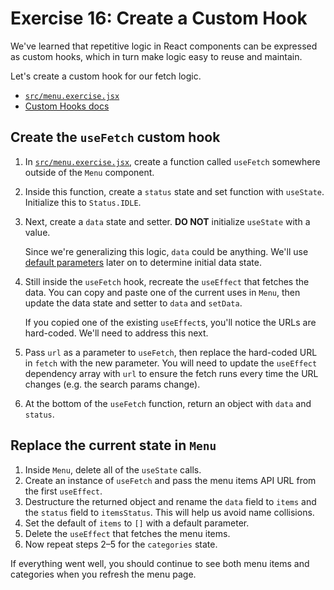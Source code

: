 # Exercise 16: Create a Custom Hook

We've learned that repetitive logic in React components can be expressed as custom hooks, which in turn make logic easy to reuse and maintain.

Let's create a custom hook for our fetch logic.

- [`src/menu.exercise.jsx`](./src/menu.exercise.jsx)
- [Custom Hooks docs](https://react.dev/learn/reusing-logic-with-custom-hooks)

## Create the `useFetch` custom hook

1. In [`src/menu.exercise.jsx`](./src/menu.exercise.jsx), create a function called `useFetch` somewhere outside of the `Menu` component.
2. Inside this function, create a `status` state and set function with `useState`. Initialize this to `Status.IDLE`.
3. Next, create a `data` state and setter. **DO NOT** initialize `useState` with a value. 
   
   Since we're generalizing this logic, `data` could be anything. We'll use [default parameters](https://developer.mozilla.org/en-US/docs/Web/JavaScript/Reference/Functions/Default_parameters) later on to determine initial data state.

4. Still inside the `useFetch` hook, recreate the `useEffect` that fetches the data. You can copy and paste one of the current uses in `Menu`, then update the data state and setter to `data` and `setData`.
   
   If you copied one of the existing `useEffect`s, you'll notice the URLs are hard-coded. We'll need to address this next.

5. Pass `url` as a parameter to `useFetch`, then replace the hard-coded URL in `fetch` with the new parameter. You will need to update the `useEffect` dependency array with `url` to ensure the fetch runs every time the URL changes (e.g. the search params change).
6. At the bottom of the `useFetch` function, return an object with `data` and `status`.

## Replace the current state in `Menu`

1. Inside `Menu`, delete all of the `useState` calls.
2. Create an instance of `useFetch` and pass the menu items API URL from the first `useEffect`.
3. Destructure the returned object and rename the `data` field to `items` and the `status` field to `itemsStatus`. This will help us avoid name collisions.
4. Set the default of `items` to `[]` with a default parameter.
5. Delete the `useEffect` that fetches the menu items.
6. Now repeat steps 2–5 for the `categories` state.

If everything went well, you should continue to see both menu items and categories when you refresh the menu page.